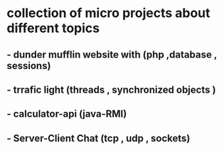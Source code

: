 # collection of micro projects about different topics


## - dunder mufflin website with (php ,database , sessions) 
## - trrafic light (threads , synchronized objects  )
## - calculator-api        (java-RMI) 
## - Server-Client Chat (tcp , udp , sockets)
